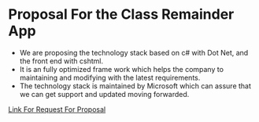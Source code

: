 # Proposal For the Class Remainder App

- We are proposing the technology stack based on c# with Dot Net, and the front end with cshtml.
- It is an fully optimized frame work which helps the company to maintaining and modifying with the latest requirements.
- The technology stack is maintained by Microsoft which can assure that we can get support and updated moving forwarded.

[Link For Request For Proposal](https://github.com/harshakurra123/ClassRemainder)
